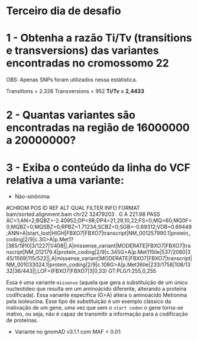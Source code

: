 # Terceiro dia de desafio

# 1 - Obtenha a razão Ti/Tv (transitions e transversions) das variantes encontradas no cromossomo 22

OBS: Apenas SNPs foram utilizados nessa estátistica.

Transitions = 2.326
Transversions = 952
**Ti/Tv = 2,4433**

# 2 - Quantas variantes são encontradas na região de 16000000 a 20000000?


# 3 - Exiba o conteúdo da linha do VCF relativa a uma variante:

- Não-sinônima:

#CHROM  POS     ID      REF     ALT     QUAL    FILTER  INFO    FORMAT  bam/sorted.alignment.bam
chr22	32479203	.	G	A	221.98	PASS	AC=1;AN=2;BQBZ=-2.40952;DP=98;DP4=21,29,10,22;FS=0;MQ=60;MQ0F=0;MQBZ=0;MQSBZ=0;RPBZ=1.71234;SCBZ=0;SGB=-0.69312;VDB=0.69449;ANN=A|start_lost|HIGH|FBXO7|FBXO7|transcript|NM_001257990.1|protein_coding|2/9|c.3G>A|p.Met1?|385/1910|3/1227|1/408||,A|missense_variant|MODERATE|FBXO7|FBXO7|transcript|NM_012179.4|protein_coding|2/9|c.345G>A|p.Met115Ile|537/2060|345/1569|115/522||,A|missense_variant|MODERATE|FBXO7|FBXO7|transcript|NM_001033024.1|protein_coding|2/9|c.108G>A|p.Met36Ile|233/1758|108/1332|36/443||;LOF=(FBXO7|FBXO7|3|0,33)	GT:PL0/1:255,0,255

Essa é uma variante `missense` (aquela que gera a substituição de um único nucleotídeo que resulta em um aminoácido diferente, alterando a proteína codificada). Essa variante específica (G>A) altera o aminoácido Metionina pela isoleucina. 
Esse tipo de substituição é um exemplo clássico da inativação de um gene, uma vez que sem o `start codon` o gene torna-se inativo, ou seja, não é capaz de transmitir a informação para a codificação de proteínas.

- Variante no gnomAD v3.1.1 com MAF < 0.01:

